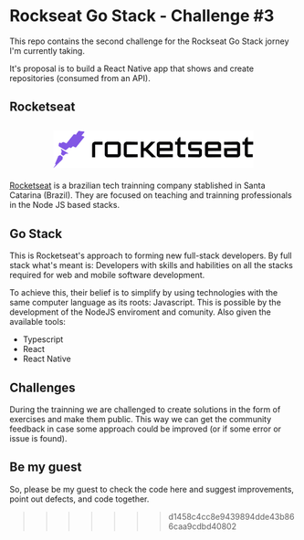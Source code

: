 # Rockseat Go Stack - Challenge #3

This repo contains the second challenge for the Rockseat Go Stack jorney I'm currently taking.

It's proposal is to build a React Native app that shows and create
repositories (consumed from an API).

## Rocketseat
<h2 align="center">
    <a href="https://rocketseat.com.br" target="_blank"> 
      <img alt="Rocketseat" title="#Rocketseat" src="https://github.com/Rocketseat/awesome/raw/master/assets/logo_rocketseat.png" width="350px" />
  </a>
</h2>

[Rocketseat](https://rocketseat.com.br)  is a brazilian tech trainning company stablished in Santa Catarina (Brazil).
They are focused on teaching and trainning professionals in the Node JS based stacks.

## Go Stack
This is Rocketseat's approach to forming new full-stack developers. By full stack what's meant is: Developers
with skills and habilities on all the stacks required for web and mobile software development. 

To achieve this, their belief is to simplify by using technologies with the same computer language
as its roots: Javascript. This is possible by the development of the NodeJS enviroment and comunity.
Also given the available tools:
- Typescript
- React
- React Native

## Challenges
During the trainning we are challenged to create solutions in the form of exercises and make them public.
This way we can get the community feedback in case some approach could be improved (or if some error or
issue is found).

## Be my guest
So, please be my guest to check the code here and suggest improvements, point out defects, and code
together.
>>>>>>> d1458c4cc8e9439894dde43b866caa9cdbd40802
